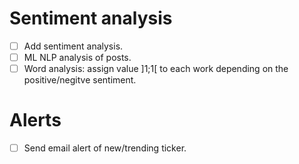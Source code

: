 # **Sentiment analysis**
- [ ] Add sentiment analysis.
- [ ] ML NLP analysis of posts.
- [ ] Word analysis: assign value \]1;1\[ to each work depending on the positive/negitve sentiment.
# **Alerts**
- [ ] Send email alert of new/trending ticker.
